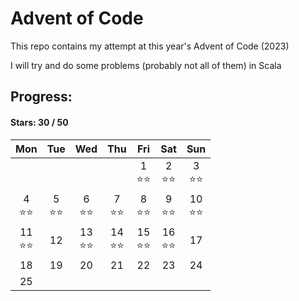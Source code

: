 # Advent of Code

This repo contains my attempt at this year's Advent of Code (2023)

I will try and do some problems (probably not all of them) in Scala

## Progress:
#### Stars: 30 / 50
|        Mon         |        Tue        |        Wed         |        Thu         |        Fri         |        Sat         |        Sun         |
|:------------------:|:-----------------:|:------------------:|:------------------:|:------------------:|:------------------:|:------------------:|
|                    |                   |                    |                    | 1<br>:star::star:  | 2<br>:star::star:  | 3<br>:star::star:  |
| 4<br>:star::star:  | 5<br>:star::star: | 6<br>:star::star:  | 7<br>:star::star:  | 8<br>:star::star:  | 9<br>:star::star:  | 10<br>:star::star: |
| 11<br>:star::star: |        12         | 13<br>:star::star: | 14<br>:star::star: | 15<br>:star::star: | 16<br>:star::star: |         17         |
|         18         |        19         |         20         |         21         |         22         |         23         |         24         |
|         25         |                   |                    |                    |                    |                    |                    |